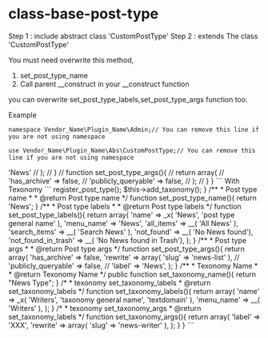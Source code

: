 # class-base-post-type
Step 1 :
include abstract class 'CustomPostType'
Step 2 :
extends The class 'CustomPostType'

You must need overwrite this method,
1. set_post_type_name
2. Call parent __construct in your __construct function

you can overwrite  set_post_type_labels,set_post_type_args function too.

Example
```
namespace Vendor_Name\Plugin_Name\Admin;// You can remove this line if you are not using namespace

use Vendor_Name\Plugin_Name\Abs\CustomPostType;// You can remove this line if you are not using namespace
```


<?php

namespace Vendor_Name\Plugin_Name\Admin;

use Vendor_Name\Plugin_Name\Abs\CustomPostType;

class Ninjagallery extends CustomPostType{
    function __construct(){
        parent::__construct();
    }
    // must use 
    function set_post_type_name(){
        return 'News';
    }
    // function set_post_type_labels(){
    //     return array(
    //         'menu_name'             => 'News'
    //     );
    // }
    // function set_post_type_args(){
    //     return array(
    //         'has_archive'        => false,
    //         'publicly_queryable' => false,
    //     );
    // }
}
```
With Texonomy 

```
<?php

namespace Vendor_Name\Plugin_Name\Admin;

use Vendor_Name\Plugin_Name\Abs\CustomPostType;
use Vendor_Name\Plugin_Name\Abs\Taxonomies;

class Ninjagallery extends CustomPostType{

    use Taxonomies;

    /**
     * Run post type and taxonomy
     *
     * @return Post type name And taxonomy init
     */
    public function initposttype(){
        $this->register_post_type();
        $this->add_taxonomy();
    }
    /**
     * Post type name
     *
     * @return Post type name
     */
    function set_post_type_name(){
        return 'News';
    }

    /**
     * Post type labels
     *
     * @return Post type labels
     */
    function set_post_type_labels(){
        return array(
            'name'      => _x( 'News', 'post type general name' ),
            'menu_name' => 'News',
            'all_items' => __( 'All News' ),
            'search_items'          => __( 'Search News' ),
			'not_found'             => __( 'No News found'),
			'not_found_in_trash'    => __( 'No News found in Trash'),
        );
    }

    /**
     * Post type args
     *
     * @return Post type args
     */
    function set_post_type_args(){
        return array(
            'has_archive'        => false,
            'rewrite'            => array( 'slug' => 'news-list' ),
            // 'publicly_queryable' => false,
            // 'label'                 => 'News',
        );
    }
    /**
     * Texonomy Name
     *
     * @return Texonomy Name
     */
    public function set_taxonomy_name(){
        return "News Type";
    }
    /*
    * texonomy set_taxonomy_labels
    * @return set_taxonomy_labels
    */
    function set_taxonomy_labels(){
        return array(
            'name'          => _x( 'Writers', 'taxonomy general name', 'textdomain' ),
            'menu_name'     => __( 'Writers' ),
        );
    }
    /*
    * texonomy set_taxonomy_args
    * @return set_taxonomy_labels
    */
    function set_taxonomy_args(){
        return array(
            'label'                 => 'XXX',
            'rewrite'               => array( 'slug' => 'news-writer' ),
        );
    }
}

```